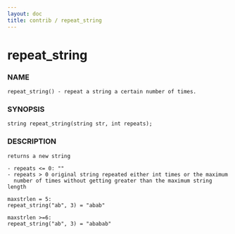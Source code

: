 ```yaml
---
layout: doc
title: contrib / repeat_string
---
```

# repeat_string

### NAME

    repeat_string() - repeat a string a certain number of times.

### SYNOPSIS

    string repeat_string(string str, int repeats);

### DESCRIPTION

    returns a new string

    - repeats <= 0: ""
    - repeats > 0 original string repeated either int times or the maximum
      number of times without getting greater than the maximum string length

    maxstrlen = 5:
    repeat_string("ab", 3) = "abab"

    maxstrlen >=6:
    repeat_string("ab", 3) = "ababab"
